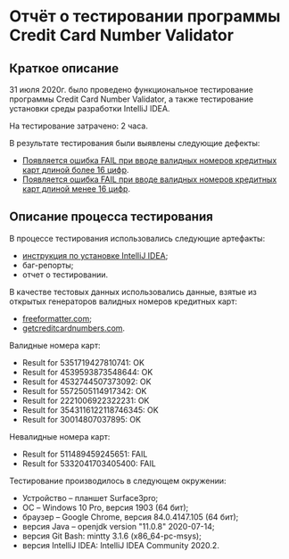 # Отчёт о тестировании программы Credit Card Number Validator

## Краткое описание

31 июля 2020г. было проведено функциональное тестирование программы Credit Card Number Validator, а также тестирование установки среды разработки IntelliJ IDEA.

На тестирование затрачено: 2 часа.

В результате тестирования были выявлены следующие дефекты:
* [Появляется ошибка FAIL при вводе валидных номеров кредитных карт длиной более 16 цифр](https://github.com/IrynaV25/Credit-Card-Number-Validator/issues/1#issue-670103550).
* [Появляется ошибка FAIL при вводе валидных номеров кредитных карт длиной менее 16 цифр](https://github.com/IrynaV25/Credit-Card-Number-Validator/issues/2#issue-670131685).

## Описание процесса тестирования

В процессе тестирования использовались следующие артефакты:
* [инструкция по установке IntelliJ IDEA](https://github.com/netology-code/javaqa-homeworks/blob/master/intro/idea.md);
* баг-репорты;
* отчет о тестировании.

В качестве тестовых данных использовались данные, взятые из открытых генераторов валидных номеров кредитных карт:
* [freeformatter.com](https://www.freeformatter.com/credit-card-number-generator-validator.html);
* [getcreditcardnumbers.com](https://www.getcreditcardnumbers.com/).

Валидные номера карт:
* Result for 5351719427810741: OK
* Result for 4539593873548644: OK
* Result for 4532744507373092: OK
* Result for 5572505114917342: OK
* Result for 2221006922322231: OK
* Result for 3543116122118746345: OK
* Result for 30014807037895: OK

Невалидные номера карт:
* Result for 511489459245651: FAIL
* Result for 5332041703405400: FAIL

Тестирование производилось в следующем окружении:
* Устройство – планшет Surface3pro;
* ОС – Windows 10 Pro, версия 1903 (64 бит);
* браузер – Google Chrome, версия 84.0.4147.105 (64 бит);
* версия Java – openjdk version "11.0.8" 2020-07-14;
* версия Git Bash: mintty 3.1.6 (x86_64-pc-msys);
* версия IntelliJ IDEA: IntelliJ IDEA Community 2020.2.